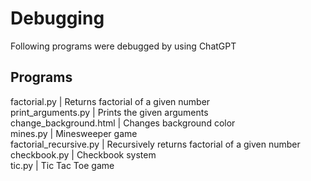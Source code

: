 # Debugging
Following programs were debugged by using ChatGPT
## Programs
factorial.py | Returns factorial of a given number <br />
print_arguments.py | Prints the given arguments <br />
change_background.html | Changes background color <br />
mines.py | Minesweeper game <br />
factorial_recursive.py | Recursively returns factorial of a given number <br />
checkbook.py | Checkbook system <br />
tic.py | Tic Tac Toe game <br />

